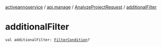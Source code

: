 [activeannoservice](../../index.md) / [api.manage](../index.md) / [AnalyzeProjectRequest](index.md) / [additionalFilter](./additional-filter.md)

# additionalFilter

`val additionalFilter: `[`FilterCondition`](../../project.filter/-filter-condition/index.md)`?`